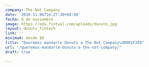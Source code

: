 ```yaml
---
company: The Not Company
date: '2018-11-06T14:27:30+00:00'
fecha: 8 de noviembre
image: https://edu.fintual.com/uploads/donuts.jpg
layout: donuts_fintech
link: ''
minimum: desde $0
title: "Queremos mandarle Donuts a The Not Company\U0001F369"
url: "/queremos-mandarle-donuts-a-the-not-company/"
draft: true

---
```

